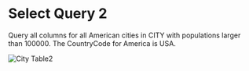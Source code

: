 # Select Query 2
Query all columns for all American cities in CITY with populations larger than 100000. The CountryCode for America is USA.



![City Table2](https://s3.amazonaws.com/hr-challenge-images/8137/1449729804-f21d187d0f-CITY.jpg)
